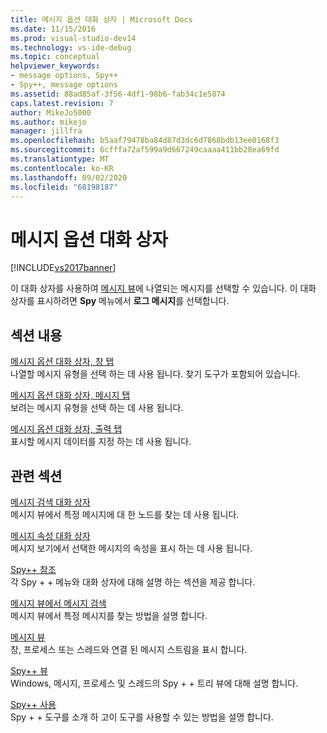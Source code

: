 ```yaml
---
title: 메시지 옵션 대화 상자 | Microsoft Docs
ms.date: 11/15/2016
ms.prod: visual-studio-dev14
ms.technology: vs-ide-debug
ms.topic: conceptual
helpviewer_keywords:
- message options, Spy++
- Spy++, message options
ms.assetid: 88ad85af-3f56-4df1-98b6-fab34c1e5874
caps.latest.revision: 7
author: MikeJo5000
ms.author: mikejo
manager: jillfra
ms.openlocfilehash: b5aaf79478ba84d87d3dc6d7868bdb13ee0168f3
ms.sourcegitcommit: 6cfffa72af599a9d667249caaaa411bb28ea69fd
ms.translationtype: MT
ms.contentlocale: ko-KR
ms.lasthandoff: 09/02/2020
ms.locfileid: "68198187"
---
```

# <a name="message-options-dialog-box"></a>메시지 옵션 대화 상자
[!INCLUDE[vs2017banner](../includes/vs2017banner.md)]

이 대화 상자를 사용하여 [메시지 뷰](../debugger/messages-view.md)에 나열되는 메시지를 선택할 수 있습니다. 이 대화 상자를 표시하려면 **Spy** 메뉴에서 **로그 메시지**를 선택합니다.  
  
## <a name="in-this-section"></a>섹션 내용  
 [메시지 옵션 대화 상자, 창 탭](../debugger/windows-tab-message-options-dialog-box.md)  
 나열할 메시지 유형을 선택 하는 데 사용 됩니다. 찾기 도구가 포함되어 있습니다.  
  
 [메시지 옵션 대화 상자, 메시지 탭](../debugger/messages-tab-message-options-dialog-box.md)  
 보려는 메시지 유형을 선택 하는 데 사용 됩니다.  
  
 [메시지 옵션 대화 상자, 출력 탭](../debugger/output-tab-message-options-dialog-box.md)  
 표시할 메시지 데이터를 지정 하는 데 사용 됩니다.  
  
## <a name="related-sections"></a>관련 섹션  
 [메시지 검색 대화 상자](../debugger/message-search-dialog-box.md)  
 메시지 뷰에서 특정 메시지에 대 한 노드를 찾는 데 사용 됩니다.  
  
 [메시지 속성 대화 상자](../debugger/message-properties-dialog-box.md)  
 메시지 보기에서 선택한 메시지의 속성을 표시 하는 데 사용 됩니다.  
  
 [Spy++ 참조](../debugger/spy-increment-reference.md)  
 각 Spy + + 메뉴와 대화 상자에 대해 설명 하는 섹션을 제공 합니다.  
  
 [메시지 뷰에서 메시지 검색](../debugger/how-to-search-for-a-message-in-messages-view.md)  
 메시지 뷰에서 특정 메시지를 찾는 방법을 설명 합니다.  
  
 [메시지 뷰](../debugger/messages-view.md)  
 창, 프로세스 또는 스레드와 연결 된 메시지 스트림을 표시 합니다.  
  
 [Spy++ 뷰](../debugger/spy-increment-views.md)  
 Windows, 메시지, 프로세스 및 스레드의 Spy + + 트리 뷰에 대해 설명 합니다.  
  
 [Spy++ 사용](../debugger/using-spy-increment.md)  
 Spy + + 도구를 소개 하 고이 도구를 사용할 수 있는 방법을 설명 합니다.
